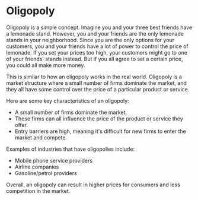 # Oligopoly

Oligopoly is a simple concept. Imagine you and your three best friends have a lemonade stand. However, you and your friends are the only lemonade stands in your neighborhood. Since you are the only options for your customers, you and your friends have a lot of power to control the price of lemonade. If you set your prices too high, your customers might go to one of your friends' stands instead. But if you all agree to set a certain price, you could all make more money.

This is similar to how an oligopoly works in the real world. Oligopoly is a market structure where a small number of firms dominate the market, and they all have some control over the price of a particular product or service. 

Here are some key characteristics of an oligopoly:

- A small number of firms dominate the market.
- These firms can all influence the price of the product or service they offer.
- Entry barriers are high, meaning it's difficult for new firms to enter the market and compete.

Examples of industries that have oligopolies include:

- Mobile phone service providers
- Airline companies
- Gasoline/petrol providers

Overall, an oligopoly can result in higher prices for consumers and less competition in the market.
